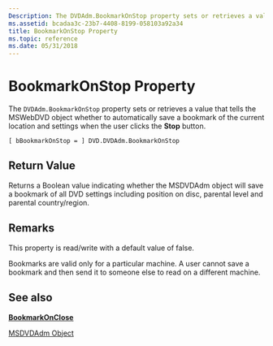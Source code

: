 ```yaml
---
Description: The DVDAdm.BookmarkOnStop property sets or retrieves a value that tells the MSWebDVD object whether to automatically save a bookmark of the current location and settings when the user clicks the Stop button.
ms.assetid: bcadaa3c-23b7-4408-8199-058103a92a34
title: BookmarkOnStop Property
ms.topic: reference
ms.date: 05/31/2018
---
```


# BookmarkOnStop Property

The `DVDAdm.BookmarkOnStop` property sets or retrieves a value that tells the MSWebDVD object whether to automatically save a bookmark of the current location and settings when the user clicks the **Stop** button.

``` syntax
[ bBookmarkOnStop = ] DVD.DVDAdm.BookmarkOnStop
```

## Return Value

Returns a Boolean value indicating whether the MSDVDAdm object will save a bookmark of all DVD settings including position on disc, parental level and parental country/region.

## Remarks

This property is read/write with a default value of false.

Bookmarks are valid only for a particular machine. A user cannot save a bookmark and then send it to someone else to read on a different machine.

## See also

<dl> <dt>

[**BookmarkOnClose**](bookmarkonclose-property.md)
</dt> <dt>

[MSDVDAdm Object](msdvdadm-object.md)
</dt> </dl>

 

 



